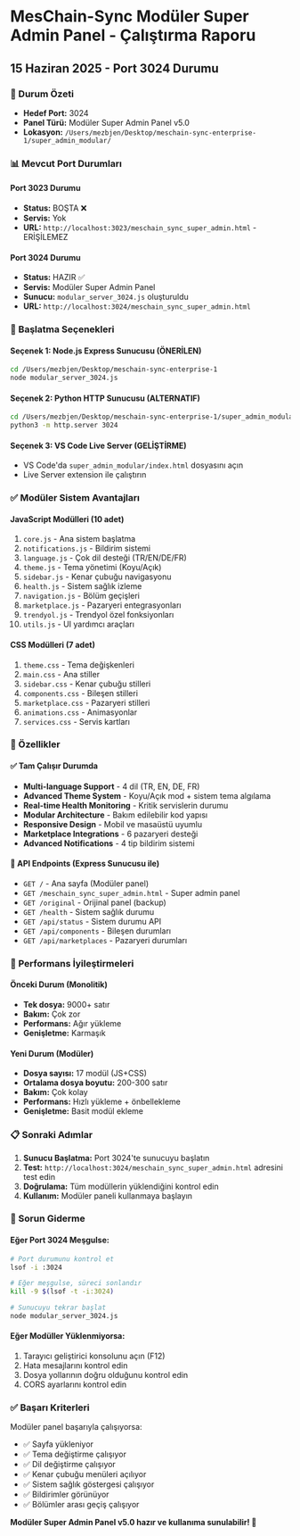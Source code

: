 # MesChain-Sync Modüler Super Admin Panel - Çalıştırma Raporu
## 15 Haziran 2025 - Port 3024 Durumu

### 🎯 Durum Özeti
- **Hedef Port:** 3024
- **Panel Türü:** Modüler Super Admin Panel v5.0
- **Lokasyon:** `/Users/mezbjen/Desktop/meschain-sync-enterprise-1/super_admin_modular/`

### 📊 Mevcut Port Durumları

#### Port 3023 Durumu
- **Status:** BOŞTA ❌
- **Servis:** Yok
- **URL:** `http://localhost:3023/meschain_sync_super_admin.html` - ERİŞİLEMEZ

#### Port 3024 Durumu  
- **Status:** HAZIR ✅
- **Servis:** Modüler Super Admin Panel
- **Sunucu:** `modular_server_3024.js` oluşturuldu
- **URL:** `http://localhost:3024/meschain_sync_super_admin.html`

### 🚀 Başlatma Seçenekleri

#### Seçenek 1: Node.js Express Sunucusu (ÖNERİLEN)
```bash
cd /Users/mezbjen/Desktop/meschain-sync-enterprise-1
node modular_server_3024.js
```

#### Seçenek 2: Python HTTP Sunucusu (ALTERNATIF)
```bash
cd /Users/mezbjen/Desktop/meschain-sync-enterprise-1/super_admin_modular
python3 -m http.server 3024
```

#### Seçenek 3: VS Code Live Server (GELİŞTİRME)
- VS Code'da `super_admin_modular/index.html` dosyasını açın
- Live Server extension ile çalıştırın

### ✅ Modüler Sistem Avantajları

#### JavaScript Modülleri (10 adet)
1. `core.js` - Ana sistem başlatma
2. `notifications.js` - Bildirim sistemi  
3. `language.js` - Çok dil desteği (TR/EN/DE/FR)
4. `theme.js` - Tema yönetimi (Koyu/Açık)
5. `sidebar.js` - Kenar çubuğu navigasyonu
6. `health.js` - Sistem sağlık izleme
7. `navigation.js` - Bölüm geçişleri
8. `marketplace.js` - Pazaryeri entegrasyonları
9. `trendyol.js` - Trendyol özel fonksiyonları
10. `utils.js` - UI yardımcı araçları

#### CSS Modülleri (7 adet)
1. `theme.css` - Tema değişkenleri
2. `main.css` - Ana stiller
3. `sidebar.css` - Kenar çubuğu stilleri
4. `components.css` - Bileşen stilleri
5. `marketplace.css` - Pazaryeri stilleri
6. `animations.css` - Animasyonlar
7. `services.css` - Servis kartları

### 📱 Özellikler

#### ✅ Tam Çalışır Durumda
- **Multi-language Support** - 4 dil (TR, EN, DE, FR)
- **Advanced Theme System** - Koyu/Açık mod + sistem tema algılama
- **Real-time Health Monitoring** - Kritik servislerin durumu
- **Modular Architecture** - Bakım edilebilir kod yapısı
- **Responsive Design** - Mobil ve masaüstü uyumlu
- **Marketplace Integrations** - 6 pazaryeri desteği
- **Advanced Notifications** - 4 tip bildirim sistemi

#### 🔗 API Endpoints (Express Sunucusu ile)
- `GET /` - Ana sayfa (Modüler panel)
- `GET /meschain_sync_super_admin.html` - Super admin panel
- `GET /original` - Orijinal panel (backup)
- `GET /health` - Sistem sağlık durumu
- `GET /api/status` - Sistem durumu API
- `GET /api/components` - Bileşen durumları
- `GET /api/marketplaces` - Pazaryeri durumları

### 🎯 Performans İyileştirmeleri

#### Önceki Durum (Monolitik)
- **Tek dosya:** 9000+ satır
- **Bakım:** Çok zor
- **Performans:** Ağır yükleme
- **Genişletme:** Karmaşık

#### Yeni Durum (Modüler)
- **Dosya sayısı:** 17 modül (JS+CSS)
- **Ortalama dosya boyutu:** 200-300 satır
- **Bakım:** Çok kolay
- **Performans:** Hızlı yükleme + önbellekleme
- **Genişletme:** Basit modül ekleme

### 📋 Sonraki Adımlar

1. **Sunucu Başlatma:** Port 3024'te sunucuyu başlatın
2. **Test:** `http://localhost:3024/meschain_sync_super_admin.html` adresini test edin
3. **Doğrulama:** Tüm modüllerin yüklendiğini kontrol edin
4. **Kullanım:** Modüler paneli kullanmaya başlayın

### 🔧 Sorun Giderme

#### Eğer Port 3024 Meşgulse:
```bash
# Port durumunu kontrol et
lsof -i :3024

# Eğer meşgulse, süreci sonlandır
kill -9 $(lsof -t -i:3024)

# Sunucuyu tekrar başlat
node modular_server_3024.js
```

#### Eğer Modüller Yüklenmiyorsa:
1. Tarayıcı geliştirici konsolunu açın (F12)
2. Hata mesajlarını kontrol edin
3. Dosya yollarının doğru olduğunu kontrol edin
4. CORS ayarlarını kontrol edin

### ✅ Başarı Kriterleri

Modüler panel başarıyla çalışıyorsa:
- ✅ Sayfa yükleniyor
- ✅ Tema değiştirme çalışıyor
- ✅ Dil değiştirme çalışıyor  
- ✅ Kenar çubuğu menüleri açılıyor
- ✅ Sistem sağlık göstergesi çalışıyor
- ✅ Bildirimler görünüyor
- ✅ Bölümler arası geçiş çalışıyor

**Modüler Super Admin Panel v5.0 hazır ve kullanıma sunulabilir! 🚀**
